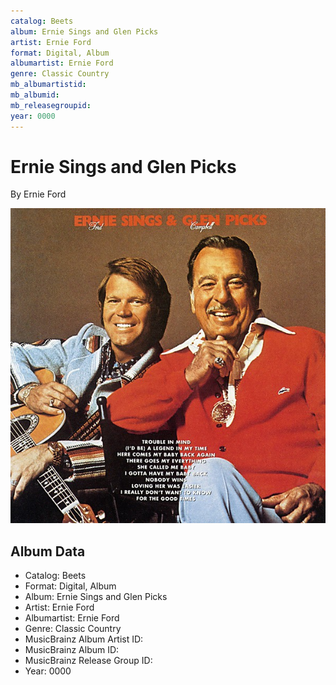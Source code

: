 ```yaml
---
catalog: Beets
album: Ernie Sings and Glen Picks
artist: Ernie Ford
format: Digital, Album
albumartist: Ernie Ford
genre: Classic Country
mb_albumartistid: 
mb_albumid: 
mb_releasegroupid: 
year: 0000
---
```


# Ernie Sings and Glen Picks

By Ernie Ford

![](../../assets/beetscovers/Ernie_Ford-Ernie_Sings_and_Glen_Picks.jpg)

## Album Data

- Catalog: Beets
- Format: Digital, Album
- Album: Ernie Sings and Glen Picks
- Artist: Ernie Ford
- Albumartist: Ernie Ford
- Genre: Classic Country
- MusicBrainz Album Artist ID: 
- MusicBrainz Album ID: 
- MusicBrainz Release Group ID: 
- Year: 0000

